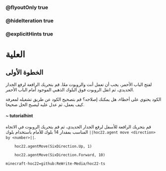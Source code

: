 ### @flyoutOnly true
### @hideIteration true
### @explicitHints true


# العلية

## الخطوة الأولى
لفتح الباب الأحمر، يجب أن تعمل أنت والروبوت معًا. قم بتحريك الرافعة لرفع الجدار الحديدي، ثم انقل الروبوت فوق البلوك الذهبي الموجود أمام الباب الأحمر.

الكود يحتوي على أخطاء، هل يمكنك إصلاحه؟ قم بتصحيح الكود عن طريق تشغيله لمعرفة كيف يعمل، ثم عدل عليه ليصبح الحل صحيحا.


#### ~ tutorialhint 
قم بتحريك الرافعة للأسفل لرفع الجدار الحديدي، ثم قم بتحريك الروبوت في الاتجاه المناسب بمقدار 14 بلوك للأمام باستخدام بلوك ``||hoc22.agent move <direction> by <number>||``. 



```ghost
    hoc22.agentMove(SixDirection.Up, 1)
```
```template
    hoc22.agentMove(SixDirection.Forward, 10)     
```
```package
minecraft-hoc22=github:ReWrite-Media/hoc22-ts
```